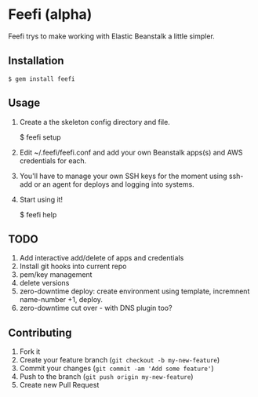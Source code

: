 # Feefi (alpha)

Feefi trys to make working with Elastic Beanstalk a little simpler.

## Installation

    $ gem install feefi

## Usage

1. Create a the skeleton config directory and file.

    $ feefi setup

2. Edit ~/.feefi/feefi.conf and add your own Beanstalk apps(s) and AWS credentials
for each. 

3. You'll have to manage your own SSH keys for the moment using ssh-add
   or an agent for deploys and logging into systems.

4. Start using it!

    $ feefi help


## TODO

1. Add interactive add/delete of apps and credentials
2. Install git hooks into current repo
3. pem/key management
4. delete versions
5. zero-downtime deploy: create environment using template, incremnent
   name-number +1, deploy.
6. zero-downtime cut over - with DNS plugin too?


## Contributing

1. Fork it
2. Create your feature branch (`git checkout -b my-new-feature`)
3. Commit your changes (`git commit -am 'Add some feature'`)
4. Push to the branch (`git push origin my-new-feature`)
5. Create new Pull Request
